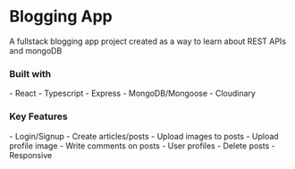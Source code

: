 <h1>Blogging App</h1>
A fullstack blogging app project created as a way to learn about REST APIs and mongoDB

<h3>Built with</h3>
- React
- Typescript
- Express
- MongoDB/Mongoose
- Cloudinary

<h3>Key Features</h3>
- Login/Signup
- Create articles/posts
- Upload images to posts
- Upload profile image
- Write comments on posts
- User profiles
- Delete posts
- Responsive
